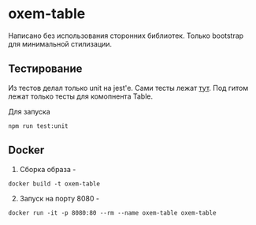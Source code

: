 # oxem-table

Написано без использования сторонних библиотек. Только bootstrap для минимальной стилизации.

## Тестирование

Из тестов делал только unit на jest'е. Сами тесты лежат [тут](./tests/unit). Под гитом лежат только тесты для комопнента Table.

Для запуска
```console
npm run test:unit
```

## Docker

1. Сборка образа -
```console
docker build -t oxem-table
```
2. Запуск на порту 8080 -
```console
docker run -it -p 8080:80 --rm --name oxem-table oxem-table
```